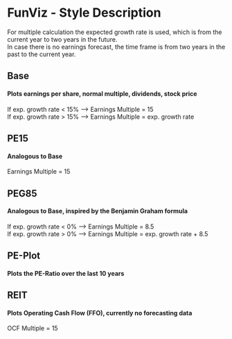 # FunViz - Style Description 

For multiple calculation the expected growth rate is used, which is from the current year to two years in the future.<br/>
In case there is no earnings forecast, the time frame is from two years in the past to the current year.

## Base
#### Plots earnings per share, normal multiple, dividends, stock price
If exp. growth rate < 15% --> Earnings Multiple = 15<br/>
If exp. growth rate > 15% --> Earnings Multiple = exp. growth rate
## PE15
#### Analogous to Base
Earnings Multiple = 15<br/>
## PEG85
#### Analogous to Base, inspired by the Benjamin Graham formula
If exp. growth rate < 0% --> Earnings Multiple = 8.5<br/>
If exp. growth rate > 0% --> Earnings Multiple = exp. growth rate + 8.5
## PE-Plot
#### Plots the PE-Ratio over the last 10 years
## REIT
#### Plots Operating Cash Flow (FFO), currently no forecasting data
OCF Multiple = 15


